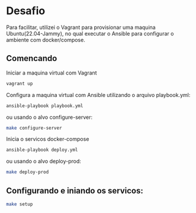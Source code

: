 # Desafio

Para facilitar, utilizei o Vagrant para provisionar uma maquina Ubuntu(22.04-Jammy), no qual executar o Ansible para configurar o ambiente com docker/compose.

## Comencando
Iniciar a maquina virtual com Vagrant

```bash
vagrant up
```

Configura a maquina virtual com Ansible utilizando o arquivo playbook.yml:

```bash
ansible-playbook playbook.yml 
```

ou usando o alvo configure-server:

```bash
make configure-server
```

Inicia o servicos docker-compose

```bash
ansible-playbook deploy.yml 
```

ou usando o alvo deploy-prod:

```bash
make deploy-prod
```

## Configurando e iniando os servicos:

```bash
make setup
```

